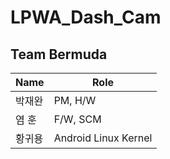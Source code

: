 # LPWA_Dash_Cam

## Team Bermuda
|Name|Role|
|---|--------|
|박재완|PM, H/W|
|염  훈|F/W, SCM|
|황귀용|Android Linux Kernel|
